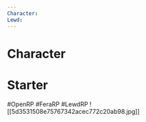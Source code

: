 ```yaml
---
Character: 
Lewd: 
---
```

# Character


# Starter


#OpenRP #FeraRP #LewdRP
![[5d3531508e75767342acec772c20ab98.jpg]]